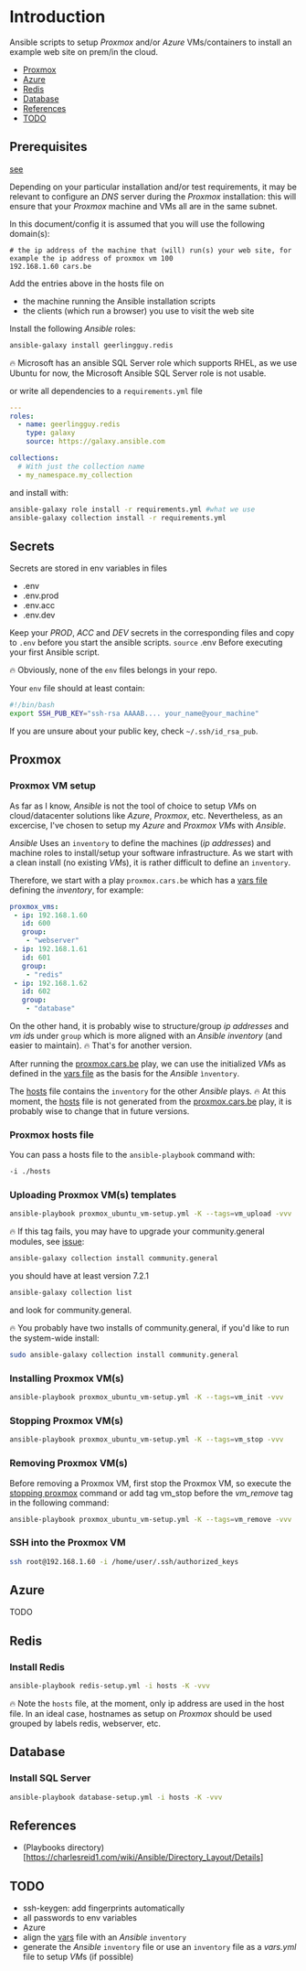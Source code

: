 # Introduction

Ansible scripts to setup *Proxmox* and/or *Azure* VMs/containers to install an example web site on prem/in the cloud.

* [Proxmox](#proxmox)
* [Azure](#azure)
* [Redis](#redis)
* [Database](#database)
* [References](#references)
* [TODO](#todo)

## Prerequisites

[see](https://docs.ansible.com/ansible/latest/collections/community/general/proxmox_module.html)

Depending on your particular installation and/or test requirements, it may be relevant to configure an *DNS* server during the *Proxmox* installation: this will ensure that your *Proxmox* machine and VMs all are in the same subnet.

In this document/config it is assumed that you will use the following domain(s):

```text
# the ip address of the machine that (will) run(s) your web site, for example the ip address of proxmox vm 100
192.168.1.60 cars.be
```

Add the entries above in the hosts file on

* the machine running the Ansible installation scripts
* the clients (which run a browser) you use to visit the web site

Install the following *Ansible* roles:

```bash
ansible-galaxy install geerlingguy.redis
```

:fire: Microsoft has an ansible SQL Server role which supports RHEL, as we use Ubuntu for now, the Microsoft Ansible SQL Server role is not usable.

or write all dependencies to a `requirements.yml` file

```yaml
---
roles:
  - name: geerlingguy.redis
    type: galaxy
    source: https://galaxy.ansible.com

collections:
  # With just the collection name
  - my_namespace.my_collection    
```

and install with:

```bash
ansible-galaxy role install -r requirements.yml #what we use
ansible-galaxy collection install -r requirements.yml
```

## Secrets

Secrets are stored in env variables in files

* .env
* .env.prod
* .env.acc
* .env.dev

Keep your *PROD*, *ACC* and *DEV* secrets in the corresponding files and copy to `.env` before you start the ansible scripts. `source` .env Before executing your first Ansible script.

:fire: Obviously, none of the `env` files belongs in your repo.

Your `env` file should at least contain:

```bash
#!/bin/bash
export SSH_PUB_KEY="ssh-rsa AAAAB.... your_name@your_machine"
```

If you are unsure about your public key, check `~/.ssh/id_rsa_pub`.

## Proxmox

### Proxmox VM setup

As far as I know, *Ansible* is not the tool of choice to setup *VM*s on cloud/datacenter solutions like *Azure*, *Proxmox*, etc. Nevertheless, as an excercise, I've chosen to setup my *Azure* and *Proxmox* *VM*s with *Ansible*.  

*Ansible* Uses an `inventory` to define the machines (*ip addresses*) and machine roles to install/setup your software infrastructure. As we start with a clean install (no existing *VM*s), it is rather difficult to define an `inventory`.  

Therefore, we start with a play `proxmox.cars.be` which has a [vars file](./proxmox.cars.be/vars/main.yml) defining the *inventory*, for example:

```yml
proxmox_vms:
 - ip: 192.168.1.60
   id: 600
   group:
    - "webserver"
 - ip: 192.168.1.61
   id: 601
   group:
    - "redis"
 - ip: 192.168.1.62
   id: 602
   group:
    - "database"
```

On the other hand, it is probably wise to structure/group *ip addresses* and *vm id*s under `group` which is more aligned with an *Ansible inventory* (and easier to maintain). :fire: That's for another version.  

After running the [proxmox.cars.be](./proxmox.cars.be/) play, we can use the initialized *VM*s as defined in the [vars file](./proxmox.cars.be/vars/main.yml) as the basis for the *Ansible* `ìnventory`.

The [hosts](./hosts) file contains the `inventory` for the other *Ansible* plays. :fire: At this moment, the [hosts](./hosts) file is not generated from the [proxmox.cars.be](./proxmox.cars.be/) play, it is probably wise to change that in future versions.  

### Proxmox hosts file

You can pass a hosts file to the `ansible-playbook` command with:

```bash
-i ./hosts
```

### Uploading Proxmox VM(s) templates

```bash
ansible-playbook proxmox_ubuntu_vm-setup.yml -K --tags=vm_upload -vvv
```

:fire: If this tag fails, you may have to upgrade your community.general modules, see [issue](https://github.com/ansible-collections/community.general/issues/6974):

```bash
ansible-galaxy collection install community.general
```

you should have at least version 7.2.1

```bash
ansible-galaxy collection list
```

and look for community.general.

:fire: You probably have two installs of community.general, if you'd like to run the system-wide install:

```bash
sudo ansible-galaxy collection install community.general
```

### Installing Proxmox VM(s)

```bash
ansible-playbook proxmox_ubuntu_vm-setup.yml -K --tags=vm_init -vvv
```

### Stopping Proxmox VM(s)

```bash
ansible-playbook proxmox_ubuntu_vm-setup.yml -K --tags=vm_stop -vvv
```

### Removing Proxmox VM(s)

Before removing a Proxmox VM, first stop the Proxmox VM, so execute the [stopping proxmox](#stopping-proxmox-vms) command or add tag vm_stop before the *vm_remove* tag in the following command:

```bash
ansible-playbook proxmox_ubuntu_vm-setup.yml -K --tags=vm_remove -vvv
```

### SSH into the Proxmox VM

```bash
ssh root@192.168.1.60 -i /home/user/.ssh/authorized_keys
```

## Azure

TODO

## Redis

### Install Redis

```bash
ansible-playbook redis-setup.yml -i hosts -K -vvv
```

:fire: Note the `hosts` file, at the moment, only ip address are used in the host file. In an ideal case, hostnames as setup on *Proxmox* should be used grouped by labels redis, webserver, etc.

## Database

### Install SQL Server

```bash
ansible-playbook database-setup.yml -i hosts -K -vvv
```

## References

* (Playbooks directory)[https://charlesreid1.com/wiki/Ansible/Directory_Layout/Details]

## TODO

* ssh-keygen: add fingerprints automatically
* all passwords to env variables
* Azure
* align the [vars](./proxmox.cars.be/vars/main.yml) file with an *Ansible* `inventory`
* generate the *Ansible* `inventory` file or use an `inventory` file as a *vars.yml* file to setup *VM*s (if possible)
